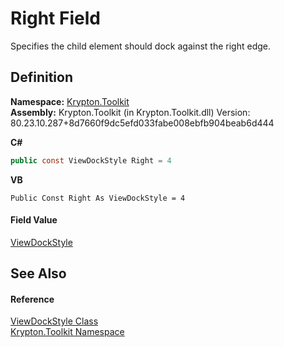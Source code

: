 # Right Field


Specifies the child element should dock against the right edge.



## Definition
**Namespace:** <a href="79d2eac2-21f4-54ff-7552-b20c33c30600.md">Krypton.Toolkit</a>  
**Assembly:** Krypton.Toolkit (in Krypton.Toolkit.dll) Version: 80.23.10.287+8d7660f9dc5efd033fabe008ebfb904beab6d444

**C#**
``` C#
public const ViewDockStyle Right = 4
```
**VB**
``` VB
Public Const Right As ViewDockStyle = 4
```



#### Field Value
<a href="6da73770-cdf2-3d7c-814e-8b44ce6769ed.md">ViewDockStyle</a>

## See Also


#### Reference
<a href="6da73770-cdf2-3d7c-814e-8b44ce6769ed.md">ViewDockStyle Class</a>  
<a href="79d2eac2-21f4-54ff-7552-b20c33c30600.md">Krypton.Toolkit Namespace</a>  
